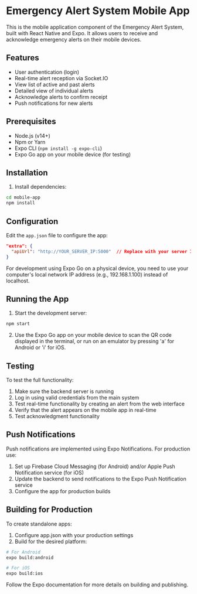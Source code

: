 # Emergency Alert System Mobile App

This is the mobile application component of the Emergency Alert System, built with React Native and Expo. It allows users to receive and acknowledge emergency alerts on their mobile devices.

## Features

- User authentication (login)
- Real-time alert reception via Socket.IO
- View list of active and past alerts
- Detailed view of individual alerts
- Acknowledge alerts to confirm receipt
- Push notifications for new alerts

## Prerequisites

- Node.js (v14+)
- Npm or Yarn
- Expo CLI (`npm install -g expo-cli`)
- Expo Go app on your mobile device (for testing)

## Installation

1. Install dependencies:

```bash
cd mobile-app
npm install
```

## Configuration

Edit the `app.json` file to configure the app:

```json
"extra": {
  "apiUrl": "http://YOUR_SERVER_IP:5000"  // Replace with your server IP address
}
```

For development using Expo Go on a physical device, you need to use your computer's local network IP address (e.g., 192.168.1.100) instead of localhost.

## Running the App

1. Start the development server:

```bash
npm start
```

2. Use the Expo Go app on your mobile device to scan the QR code displayed in the terminal, or run on an emulator by pressing 'a' for Android or 'i' for iOS.

## Testing

To test the full functionality:

1. Make sure the backend server is running
2. Log in using valid credentials from the main system
3. Test real-time functionality by creating an alert from the web interface
4. Verify that the alert appears on the mobile app in real-time
5. Test acknowledgment functionality

## Push Notifications

Push notifications are implemented using Expo Notifications. For production use:

1. Set up Firebase Cloud Messaging (for Android) and/or Apple Push Notification service (for iOS)
2. Update the backend to send notifications to the Expo Push Notification service
3. Configure the app for production builds

## Building for Production

To create standalone apps:

1. Configure app.json with your production settings
2. Build for the desired platform:

```bash
# For Android
expo build:android

# For iOS
expo build:ios
```

Follow the Expo documentation for more details on building and publishing.